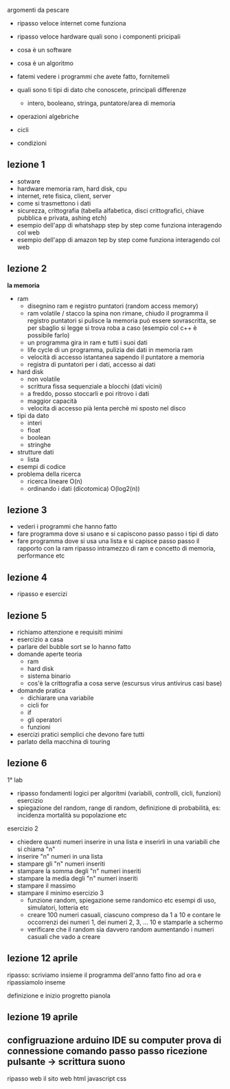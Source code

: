 argomenti da pescare
- ripasso veloce internet come funziona
- ripasso veloce hardware quali sono i componenti pricipali
- cosa è un software
- cosa è un algoritmo

- fatemi vedere i programmi che avete fatto, fornitemeli
- quali sono ti tipi di dato che conoscete, principali differenze
    - intero, booleano, stringa, puntatore/area di memoria
- operazioni algebriche
- cicli
- condizioni


## lezione 1
- sotware
- hardware
    memoria ram, hard disk, cpu
- internet, rete fisica, client, server
- come si trasmettono i dati
- sicurezza, crittografia (tabella alfabetica, disci crittografici, chiave pubblica e privata, ashing etch)
- esempio dell'app di whatshapp step by step come funziona interagendo col web
- esempio dell'app di amazon tep by step come funziona interagendo col web

## lezione 2
**la memoria**
- ram
    - disegnino ram e registro puntatori (random access memory)
    - ram volatile / stacco la spina non rimane, chiudo il programma il registro puntatori si pulisce la memoria può essere sovrascritta, se per sbaglio si legge si trova roba a caso (esempio col c++ è possibile farlo)
    - un programma gira in ram e tutti i suoi dati
    - life cycle di un programma, pulizia dei dati in memoria ram
    - velocità di accesso istantanea sapendo il puntatore a memoria
    - registra di puntatori per i dati, accesso ai dati
- hard disk
    - non volatile
    - scrittura fissa sequenziale a blocchi (dati vicini)
    - a freddo, posso stoccarli e poi ritrovo i dati
    - maggior capacità
    - velocita di accesso pià lenta perchè mi sposto nel disco
- tipi da dato
    - interi
    - float
    - boolean
    - stringhe
- strutture dati
    - lista
- esempi di codice
- problema della ricerca
    - ricerca lineare O(n)
    - ordinando i dati (dicotomica) O(log2(n))

## lezione 3
- vederi i programmi che hanno fatto
- fare programma dove si usano e si capiscono passo passo i tipi di dato
- fare programma dove si usa una lista e si capisce passo passo il rapporto con la ram
ripasso intramezzo di ram e concetto di memoria, performance etc


## lezione 4
- ripasso e esercizi

## lezione 5
- richiamo attenzione e requisiti minimi
- esercizio a casa
- parlare del bubble sort se lo hanno fatto
- domande aperte teoria
  - ram
  - hard disk
  - sistema binario
  - cos'è la crittografia a cosa serve (escursus virus antivirus casi base)
- domande pratica
  - dichiarare una variabile
  - cicli for
  - if
  - gli operatori
  - funzioni
- esercizi pratici semplici che devono fare tutti
- parlato della macchina di touring


## lezione 6
1° lab
- ripasso fondamenti logici per algoritmi (variabili, controlli, cicli, funzioni)
esercizio
- spiegazione del random, range di random, definizione di probabilità, es: incidenza mortalità su popolazione etc

esercizio 2
 - chiedere quanti numeri inserire in una lista e inserirli in una variabili che si chiama "n"
 - inserire "n" numeri in una lista
 - stampare gli "n" numeri inseriti
 - stampare la somma degli "n" numeri inseriti
 - stampare la media degli "n" numeri inseriti
 - stampare il massimo
 - stampare il minimo
 esercizio 3
    - funzione random, spiegazione seme randomico etc esempi di uso, simulatori, lotteria etc
    - creare 100 numeri casuali, ciascuno compreso da 1 a 10 e contare le occorrenzi dei numeri 1, dei numeri 2, 3, ... 10 e stamparle a schermo
    - verificare che il random sia davvero random aumentando i numeri casuali che vado a creare



## lezione 12 aprile
ripasso: scriviamo insieme il programma dell'anno fatto fino ad ora e ripassiamolo inseme

definizione e inizio progretto pianola

## lezione 19 aprile
configruazione arduino IDE su computer
prova di connessione
comando passo passo ricezione pulsante -> scrittura suono
----
ripasso web
il sito web
html
javascript
css